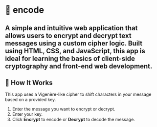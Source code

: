 # 🔐 encode
A simple and intuitive web application that allows users to encrypt and decrypt text messages using a custom cipher logic. Built using HTML, CSS, and JavaScript, this app is ideal for learning the basics of client-side cryptography and front-end web development.
---
## 🔧 How It Works
This app uses a Vigenère-like cipher to shift characters in your message based on a provided key.
1. Enter the message you want to encrypt or decrypt.
2. Enter your key.
3. Click **Encrypt** to encode or **Decrypt** to decode the message.
